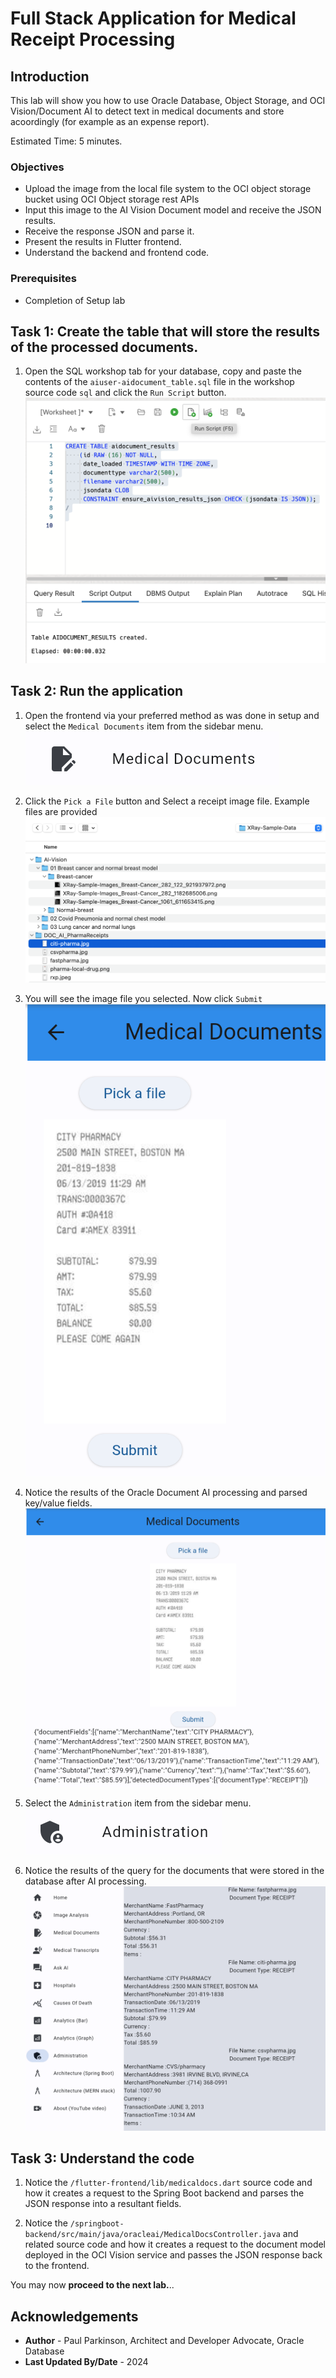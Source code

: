 # Full Stack Application for Medical Receipt Processing

## Introduction

This lab will show you how to use Oracle Database, Object Storage, and OCI Vision/Document AI to detect text in medical documents and store acoordingly (for example as an expense report).

Estimated Time: 5 minutes.

### Objectives

* Upload the image from the local file system to the OCI object storage bucket using OCI Object storage rest APIs
* Input this image to the AI Vision Document model and receive the JSON results.
* Receive the response JSON and parse it.
* Present the results in Flutter frontend.
* Understand the backend and frontend code.

### Prerequisites

- Completion of Setup lab


## Task 1: Create the table that will store the results of the processed documents.
   1. Open the SQL workshop tab for your database, copy and paste the contents of the `aiuser-aidocument_table.sql` file in the workshop source code `sql` and click the `Run Script` button.
      ![paste contents of aidocument table sql](images/createtableaidocuments.png " ")

## Task 2: Run the application

   1. Open the frontend via your preferred method as was done in setup and select the `Medical Documents` item from the sidebar menu.
      ![select medical documents button](images/medicaldocumentsbutton.png " ")


   2. Click the `Pick a File` button and Select a receipt image file. Example files are provided
      ![select receipt image file](images/selectfile.png " ")


   3. You will see the image file you selected. Now click `Submit`
      ![receipt image after select](images/selectedreceipt.png " ")


   4. Notice the results of the Oracle Document AI processing and parsed key/value fields.
      ![notice key value pairs from receipt doc](images/medicaldocs.png " ")


   5. Select the `Administration` item from the sidebar menu.
      ![select administration button](images/adminstrationbutton.png " ")


   6. Notice the results of the query for the documents that were stored in the database after AI processing.
      ![notice administration results](images/administrationresults.png " ")


## Task 3: Understand the code

   1. Notice the `/flutter-frontend/lib/medicaldocs.dart` source code and how it creates a request to the Spring Boot backend and parses the JSON response into a resultant fields.


   2. Notice the `/springboot-backend/src/main/java/oracleai/MedicalDocsController.java` and related source code and how it creates a request to the document model deployed in the OCI Vision service and passes the JSON response back to the frontend.

You may now **proceed to the next lab.**..

## Acknowledgements

* **Author** - Paul Parkinson, Architect and Developer Advocate, Oracle Database
* **Last Updated By/Date** - 2024